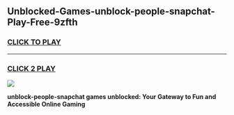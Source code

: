 
## Unblocked-Games-unblock-people-snapchat-Play-Free-9zfth
<h3>
<a href="https://premium76.site?title=unblock-people-snapchat&ref=12A">CLICK TO PLAY</a></h3>
<hr>

<h3>
<a href="https://premium76.site?title=unblock-people-snapchat&ref=12A">CLICK 2 PLAY</a>
  
</h3>

<a href="https://premium76.site?title=unblock-people-snapchat&ref=12A"><img src="https://clearcache.store/games.png"></a>


**unblock-people-snapchat games unblocked: Your Gateway to Fun and Accessible Online Gaming**
